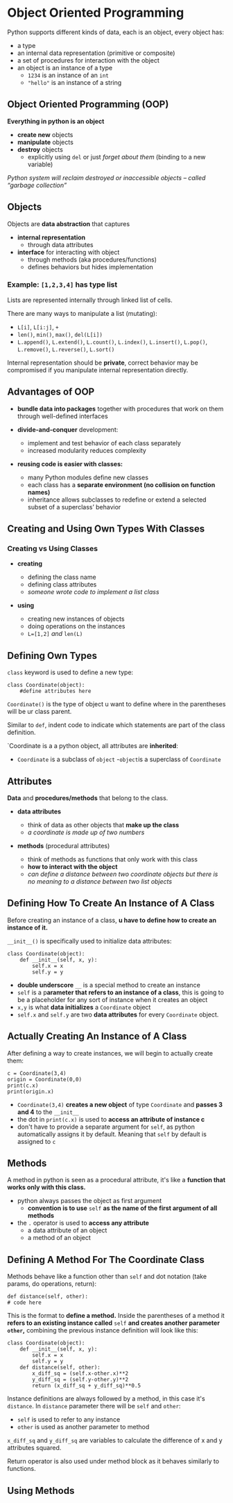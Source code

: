 # Object Oriented Programming

Python supports different kinds of data, each is an object, every object has:
- a type
- an internal data representation (primitive or composite)
- a set of procedures for interaction with the object
- an object is an instance of a type
    - `1234` is an instance of an `int`
    - `"hello"` is an instance of a string

## Object Oriented Programming (OOP)

**Everything in python is an object**

- **create new** objects
- **manipulate** objects
- **destroy** objects
    - explicitly using `del` or just *forget about them* (binding to a new variable)

*Python system will reclaim destroyed or inaccessible
objects – called “garbage collection”*

## Objects

Objects are **data abstraction** that captures
- **internal representation**
    - through data attributes
- **interface** for interacting with object
    - through methods (aka procedures/functions)
    - defines behaviors but hides implementation

### Example: `[1,2,3,4]` has type list

Lists are represented internally through linked list of cells.

There are many ways to manipulate a list (mutating):
- `L[i]`, `L[i:j]`, `+`
- `len()`, `min()`, `max()`, `del(L[i])`
- `L.append()`, `L.extend()`, `L.count()`, `L.index()`, `L.insert()`, `L.pop()`, `L.remove()`, `L.reverse()`, `L.sort()`

Internal representation should be **private**, correct behavior may be compromised if you manipulate
internal representation directly.

## Advantages of OOP

-  **bundle data into packages** together with procedures
that work on them through well-defined interfaces
- **divide-and-conquer** development:
    - implement and test behavior of each class separately
    - increased modularity reduces complexity

- **reusing code is easier with classes:**
    - many Python modules define new classes
    - each class has a **separate environment (no collision on function names)**
    - inheritance allows subclasses to redefine or extend a selected subset of a superclass’ behavior

## Creating and Using Own Types With Classes

### Creating vs Using Classes

- **creating**
    - defining the class name
    - defining class attributes
    - *someone wrote code to implement a list class*

- **using**
    - creating new instances of objects
    - doing operations on the instances
    - `L=[1,2]` *and* `len(L)`

## Defining Own Types

`class` keyword is used to define a new type:

```
class Coordinate(object):
    #define attributes here
```
`Coordinate()` is the type of object u want to define where in the parentheses will be ur class parent.

Similar to `def`, indent code to indicate which statements are part of the class definition.

`Coordinate is a a python object, all attributes are **inherited**:
- `Coordinate` is a subclass of `object`
-`object`is a superclass of `Coordinate`

## Attributes

**Data** and **procedures/methods** that belong to the class.

- **data attributes**
    - think of data as other objects that **make up the class**
    - *a coordinate is made up of two numbers*

- **methods** (procedural attributes)
    - think of methods as functions that only work with this class
    - **how to interact with the object**
    - *can define a distance between two coordinate objects but there is no meaning to a distance between two list objects*

## Defining How To Create An Instance of A Class

Before creating an instance of a class, **u have to define how to create an instance of it.**

`__init__()` is specifically used to initialize data attributes:

```
class Coordinate(object):
    def __init__(self, x, y):
        self.x = x
        self.y = y
```

- **double underscore** `__` is a special method to create an instance
- `self` is a p**arameter that refers to an instance of a class**, this is going to be a placeholder for any sort of instance when it creates an object
- `x,y` is what **data initializes** a `Coordinate` object
- `self.x` and `self.y` are two **data attributes** for every `Coordinate` object.

## Actually Creating An Instance of A Class

After defining a way to create instances, we will begin to actually create them:

```
c = Coordinate(3,4)
origin = Coordinate(0,0)
print(c.x)
print(origin.x)
```

- `Coordinate(3,4)` **creates a new object** of type `Coordinate` and **passes 3 and 4** to the `__init__`
- the dot in `print(c.x)` is used to **access an attribute of instance c**
- don't have to provide a separate argument for `self`, as python automatically assigns it by default. Meaning that `self` by default is assigned to `c`

## Methods

A method in python is seen as a procedural attribute, it's like a **function that works only with this class.**

- python always passes the object as first argument
    - **convention is to use** `self` **as the name of the first argument of all methods**
- the `.` operator is used to **access any attribute**
    - a data attribute of an object
    - a method of an object

## Defining A Method For The Coordinate Class

Methods behave like a function other than `self` and dot notation (take params, do operations, return):

```
def distance(self, other):
# code here
```
This is the format to **define a method.** Inside the parentheses of a method it **refers to an existing instance called** `self` **and creates another parameter `other`,** combining the previous instance definition will look like this:

```
class Coordinate(object):
    def __init__(self, x, y):
        self.x = x
        self.y = y
    def distance(self, other):
        x_diff_sq = (self.x-other.x)**2
        y_diff_sq = (self.y-other.y)**2
        return (x_diff_sq + y_diff_sq)**0.5
```
Instance definitions are always followed by a method, in this case it's `distance`. In `distance` parameter there will be `self` and `other`:
- `self` is used to refer to any instance
- `other` is used as another parameter to method

`x_diff_sq` and `y_diff_sq` are variables to calculate the difference of x and y attributes squared.

Return operator is also used under method block as it behaves similarly to functions.

## Using Methods

